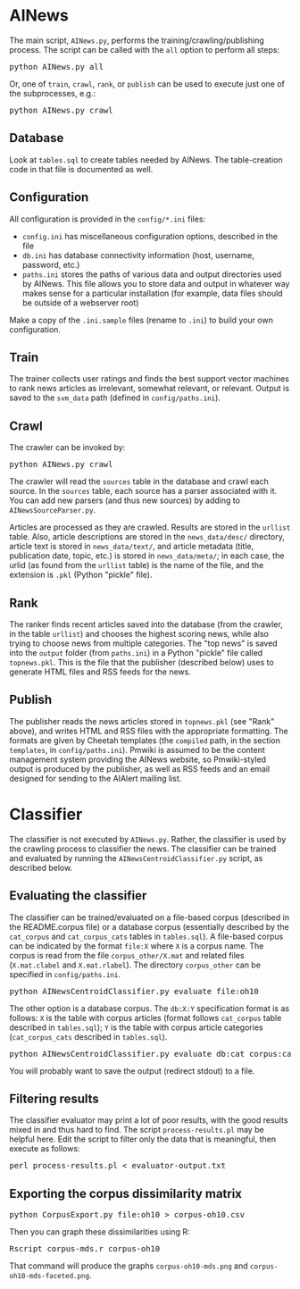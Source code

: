 # AINews

The main script, `AINews.py`, performs the training/crawling/publishing
process. The script can be called with the `all` option to perform all steps:

<pre>
python AINews.py all
</pre>

Or, one of `train`, `crawl`, `rank`, or `publish` can be used to
execute just one of the subprocesses, e.g.:

<pre>
python AINews.py crawl
</pre>

## Database

Look at `tables.sql` to create tables needed by AINews. The table-creation
code in that file is documented as well.

## Configuration

All configuration is provided in the `config/*.ini` files:

  - `config.ini` has miscellaneous configuration options, described in the file
  - `db.ini` has database connectivity information (host, username, password,
    etc.)
  - `paths.ini` stores the paths of various data and output directories used by
    AINews. This file allows you to store data and output in whatever way makes
    sense for a particular installation (for example, data files should be outside
    of a webserver root)

Make a copy of the `.ini.sample` files (rename to `.ini`) to build your own
configuration.

## Train

The trainer collects user ratings and finds the best support vector machines to
rank news articles as irrelevant, somewhat relevant, or relevant. Output is
saved to the `svm_data` path (defined in `config/paths.ini`).

## Crawl

The crawler can be invoked by:

<pre>
python AINews.py crawl
</pre>

The crawler will read the `sources` table in the database and crawl
each source. In the `sources` table, each source has a parser associated with
it. You can add new parsers (and thus new sources) by adding to
`AINewsSourceParser.py`.

Articles are processed as they are crawled. Results are stored in the `urllist`
table. Also, article descriptions are stored in the `news_data/desc/`
directory, article text is stored in `news_data/text/`, and article metadata
(title, publication date, topic, etc.) is stored in `news_data/meta/`; in each
case, the urlid (as found from the `urllist` table) is the name of the file,
and the extension is `.pkl` (Python "pickle" file).

## Rank

The ranker finds recent articles saved into the database (from the crawler, in
the table `urllist`) and chooses the highest scoring news, while also trying to
choose news from multiple categories. The "top news" is saved into the `output`
folder (from `paths.ini`) in a Python "pickle" file called `topnews.pkl`.  This
is the file that the publisher (described below) uses to generate HTML files
and RSS feeds for the news.

## Publish

The publisher reads the news articles stored in `topnews.pkl` (see "Rank"
above), and writes HTML and RSS files with the appropriate formatting. The
formats are given by Cheetah templates (the `compiled` path, in the section
`templates`, in `config/paths.ini`). Pmwiki is assumed to be the content
management system providing the AINews website, so Pmwiki-styled output is
produced by the publisher, as well as RSS feeds and an email designed for
sending to the AIAlert mailing list.

# Classifier

The classifier is not executed by `AINews.py`. Rather, the classifier is used
by the crawling process to classifier the news. The classifier can be trained
and evaluated by running the `AINewsCentroidClassifier.py` script, as described
below.

## Evaluating the classifier

The classifier can be trained/evaluated on a file-based corpus (described in
the README.corpus file) or a database corpus (essentially described by the
`cat_corpus` and `cat_corpus_cats` tables in `tables.sql`). A file-based
corpus can be indicated by the format `file:X` where `X` is a corpus name. The
corpus is read from the file `corpus_other/X.mat` and related files
(`X.mat.clabel` and `X.mat.rlabel`). The directory `corpus_other` can be
specified in `config/paths.ini`.

<pre>
python AINewsCentroidClassifier.py evaluate file:oh10
</pre>

The other option is a database corpus. The `db:X:Y` specification format is as
follows: `X` is the table with corpus articles (format follows `cat_corpus`
table described in `tables.sql`); `Y` is the table with corpus article
categories (`cat_corpus_cats` described in `tables.sql`).

<pre>
python AINewsCentroidClassifier.py evaluate db:cat_corpus:cat_corpus_cats
</pre>

You will probably want to save the output (redirect stdout) to a file.

## Filtering results

The classifier evaluator may print a lot of poor results, with the good results
mixed in and thus hard to find. The script `process-results.pl` may be helpful
here. Edit the script to filter only the data that is meaningful, then execute
as follows:

<pre>
perl process-results.pl < evaluator-output.txt
</pre>


## Exporting the corpus dissimilarity matrix

<pre>
python CorpusExport.py file:oh10 > corpus-oh10.csv
</pre>


Then you can graph these dissimilarities using R:

<pre>
Rscript corpus-mds.r corpus-oh10
</pre>

That command will produce the graphs `corpus-oh10-mds.png` and
`corpus-oh10-mds-faceted.png`.


